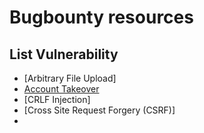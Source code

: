 # Bugbounty resources
## List Vulnerability
- [Arbitrary File Upload]
- [Account Takeover](https://github.com/Arrhenius09/Bugbounty_resources/blob/main/Account%20Takeover.md)
- [CRLF Injection]
- [Cross Site Request Forgery (CSRF)]
- 
